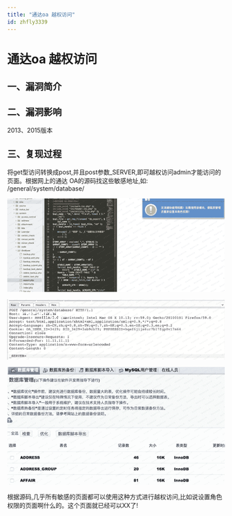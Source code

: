 ```yaml
---
title: "通达oa 越权访问"
id: zhfly3339
---
```


# 通达oa 越权访问

## 一、漏洞简介

## 二、漏洞影响

2013、2015版本

## 三、复现过程

将get型访问转换成post,并且post参数_SERVER,即可越权访问admin才能访问的⻚面。根据⽹上的通达 OA的源码找这些敏感地址,如: /general/system/database/

![image](../img/8f0937fa6705ce9a292bfc75ad284ae2.png)

![image](../img/0c130469d6a4b83cc1b61a81d7d2df93.png)

![image](../img/babc442f6bc8bbd1da50262b4390b1a7.png)

根据源码,几乎所有敏感的⻚面都可以使用这种方式进行越权访问,⽐如说设置⻆色权限的⻚面啊什么的。这个⻚面就已经可以XX了!